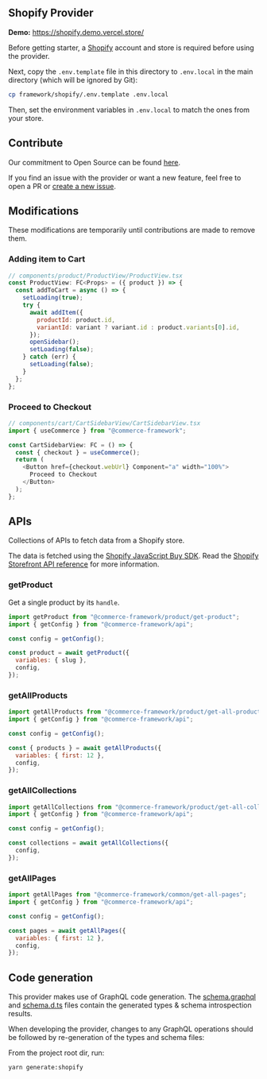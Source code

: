 ## Shopify Provider

**Demo:** https://shopify.demo.vercel.store/

Before getting starter, a [Shopify](https://www.shopify.com/) account and store is required before using the provider.

Next, copy the `.env.template` file in this directory to `.env.local` in the main directory (which will be ignored by Git):

```bash
cp framework/shopify/.env.template .env.local
```

Then, set the environment variables in `.env.local` to match the ones from your store.

## Contribute

Our commitment to Open Source can be found [here](https://vercel.com/oss).

If you find an issue with the provider or want a new feature, feel free to open a PR or [create a new issue](https://github.com/vercel/commerce/issues).

## Modifications

These modifications are temporarily until contributions are made to remove them.

### Adding item to Cart

```js
// components/product/ProductView/ProductView.tsx
const ProductView: FC<Props> = ({ product }) => {
  const addToCart = async () => {
    setLoading(true);
    try {
      await addItem({
        productId: product.id,
        variantId: variant ? variant.id : product.variants[0].id,
      });
      openSidebar();
      setLoading(false);
    } catch (err) {
      setLoading(false);
    }
  };
};
```

### Proceed to Checkout

```js
// components/cart/CartSidebarView/CartSidebarView.tsx
import { useCommerce } from "@commerce-framework";

const CartSidebarView: FC = () => {
  const { checkout } = useCommerce();
  return (
    <Button href={checkout.webUrl} Component="a" width="100%">
      Proceed to Checkout
    </Button>
  );
};
```

## APIs

Collections of APIs to fetch data from a Shopify store.

The data is fetched using the [Shopify JavaScript Buy SDK](https://github.com/Shopify/js-buy-sdk#readme). Read the [Shopify Storefront API reference](https://shopify.dev/docs/storefront-api/reference) for more information.

### getProduct

Get a single product by its `handle`.

```js
import getProduct from "@commerce-framework/product/get-product";
import { getConfig } from "@commerce-framework/api";

const config = getConfig();

const product = await getProduct({
  variables: { slug },
  config,
});
```

### getAllProducts

```js
import getAllProducts from "@commerce-framework/product/get-all-products";
import { getConfig } from "@commerce-framework/api";

const config = getConfig();

const { products } = await getAllProducts({
  variables: { first: 12 },
  config,
});
```

### getAllCollections

```js
import getAllCollections from "@commerce-framework/product/get-all-collections";
import { getConfig } from "@commerce-framework/api";

const config = getConfig();

const collections = await getAllCollections({
  config,
});
```

### getAllPages

```js
import getAllPages from "@commerce-framework/common/get-all-pages";
import { getConfig } from "@commerce-framework/api";

const config = getConfig();

const pages = await getAllPages({
  variables: { first: 12 },
  config,
});
```

## Code generation

This provider makes use of GraphQL code generation. The [schema.graphql](./schema.graphql) and [schema.d.ts](./schema.d.ts) files contain the generated types & schema introspection results.

When developing the provider, changes to any GraphQL operations should be followed by re-generation of the types and schema files:

From the project root dir, run:

```sh
yarn generate:shopify
```
